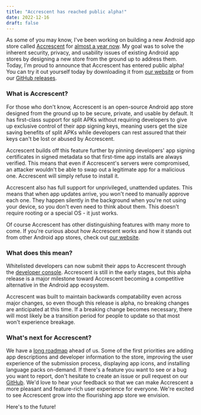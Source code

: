 ```yaml
---
title: "Accrescent has reached public alpha!"
date: 2022-12-16
draft: false
---
```


As some of you may know, I've been working on building a new Android app store called [Accrescent]
for [almost a year now]. My goal was to solve the inherent security, privacy, and usability issues
of existing Android app stores by designing a new store from the ground up to address them. Today,
I'm proud to announce that Accrescent has entered public alpha! You can try it out yourself today by
downloading it from [our website] or from our [GitHub releases].

### What is Accrescent?

For those who don't know, Accrescent is an open-source Android app store designed from the ground up
to be secure, private, and usable by default. It has first-class support for split APKs without
requiring developers to give up exclusive control of their app signing keys, meaning users get the
size saving benefits of split APKs while developers can rest assured that their keys can't be lost
or abused by Accrescent.

Accrescent builds off this feature further by pinning developers' app signing certificates in signed
metadata so that first-time app installs are always verified. This means that even if Accrescent's
servers were compromised, an attacker wouldn't be able to swap out a legitimate app for a malicious
one. Accrescent will simply refuse to install it.

Accrescent also has full support for unprivileged, unattended updates. This means that when app
updates arrive, you won't need to manually approve each one. They happen silently in the background
when you're not using your device, so you don't even need to think about them. This doesn't require
rooting or a special OS - it just works.

Of course Accrescent has other distinguishing features with many more to come. If you're curious
about how Accrescent works and how it stands out from other Android app stores, check out [our
website].

### What does this mean?

Whitelisted developers can now submit their apps to Accrescent through the [developer console].
Accrescent is still in the early stages, but this alpha release is a major milestone toward
Accrescent becoming a competitive alternative in the Android app ecosystem.

Accrescent was built to maintain backwards compatability even across major changes, so even though
this release is alpha, no breaking changes are anticipated at this time. If a breaking change
becomes necessary, there will most likely be a transition period for people to update so that most
won't experience breakage.

### What's next for Accrescent?

We have a [long roadmap] ahead of us. Some of the first priorities are adding app descriptions and
developer information to the store, improving the user experience of the submission process,
displaying app icons, and installing language packs on-demand. If there's a feature you want to see
or a bug you want to report, don't hesitate to create an issue or pull request on our [GitHub]. We'd
love to hear your feedback so that we can make Accrescent a more pleasant and feature-rich user
experience for everyone. We're excited to see Accrescent grow into the flourishing app store we
envision.

Here's to the future!

[Accrescent]: https://accrescent.app
[almost a year now]: https://twitter.com/lberrymage/status/1475307653089792003
[developer console]: https://dev.accrescent.app
[long roadmap]: https://github.com/orgs/accrescent/projects/2
[our website]: https://accrescent.app
[GitHub]: http://github.com/accrescent
[GitHub releases]: http://github.com/accrescent/accrescent/releases

